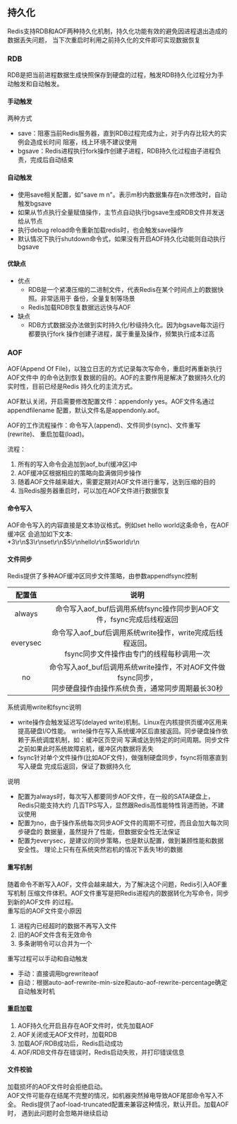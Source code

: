## 持久化
Redis支持RDB和AOF两种持久化机制，持久化功能有效的避免因进程退出造成的数据丢失问题，
当下次重启时利用之前持久化的文件即可实现数据恢复

### RDB
RDB是把当前进程数据生成快照保存到硬盘的过程，触发RDB持久化过程分为手动触发和自动触发。
#### 手动触发
两种方式
- save：阻塞当前Redis服务器，直到RDB过程完成为止，对于内存比较大的实例会造成长时间
  阻塞，线上环境不建议使用
- bgsave：Redis进程执行fork操作创建子进程，RDB持久化过程由子进程负责，完成后自动结束

#### 自动触发
- 使用save相关配置，如"save m n"。表示m秒内数据集存在n次修改时，自动触发bgsave
- 如果从节点执行全量赋值操作，主节点自动执行bgsave生成RDB文件并发送给从节点
- 执行debug reload命令重新加载redis时，也会触发save操作
- 默认情况下执行shutdown命令式，如果没有开启AOF持久化动能则自动执行bgsave

#### 优缺点
- 优点
    - RDB是一个紧凑压缩的二进制文件，代表Redis在某个时间点上的数据快照。非常适用于
      备份，全量复制等场景
    - Redis加载RDB恢复数据远远快与AOF
- 缺点
    - RDB方式数据没办法做到实时持久化/秒级持久化。因为bgsave每次运行都要执行fork
      操作创建子进程，属于重量及操作，频繁执行成本过高
  
### AOF
AOF(Append Of File)，以独立日志的方式记录每次写命令，重启时再重新执行AOF文件中
的命令达到恢复数据的目的。AOF的主要作用是解决了数据持久化的实时性，目前已经是Redis
持久化的主流方式。

AOF默认关闭，开启需要修改配置文件：appendonly yes。AOF文件名通过appendfilename
配置，默认文件名是appendonly.aof。

AOF的工作流程操作：命令写入(append)、文件同步(sync)、文件重写(rewrite)、
重启加载(load)。

流程：
1. 所有的写入命令会追加到aof_buf(缓冲区)中
2. AOF缓冲区根据相应的策略向盈满做同步操作
3. 随着AOF文件越来越大，需要定期对AOF文件进行重写，达到压缩的目的
4. 当Redis服务器重启时，可以加在AOF文件进行数据恢复

#### 命令写入
AOF命令写入的内容直接是文本协议格式。例如set hello world这条命令，在AOF缓冲区
会追加如下文本:<br>
*3\r\n$3\r\nset\r\n$5\r\nhello\r\n$5world\r\n  

#### 文件同步
Redis提供了多种AOF缓冲区同步文件策略，由参数appendfsync控制

配置值 | 说明
:---: | :---:
always | 命令写入aof_buf后调用系统fsync操作同步到AOF文件，fsync完成后线程返回
everysec | 命令写入aof_buf后调用系统write操作，write完成后线程返回。<br>fsync同步文件操作由专门的线程每秒调用一次
no | 命令写入aof_buf后调用系统write操作，不对AOF文件做fsync同步，<br>同步硬盘操作由操作系统负责，通常同步周期最长30秒

系统调用write和fsync说明
- write操作会触发延迟写(delayed write)机制。Linux在内核提供页缓冲区用来提高硬盘I/O性能。
  write操作在写入系统缓冲区后直接返回。同步硬盘操作依赖于系统调度机制，如：缓冲区页空间
  写满或达到特定的时间周期。同步文件之前如果此时系统故障宕机，缓冲区内数据将丢失
- fsync针对单个文件操作(比如AOF文件)，做强制硬盘同步，fsync将阻塞直到写入硬盘
  完成后返回，保证了数据持久化

说明
- 配置为always时，每次写入都要同步AOF文件，在一般的SATA硬盘上，Redis只能支持大约
  几百TPS写入，显然跟Redis高性能特性背道而驰，不建议使用
- 配置为no，由于操作系统每次同步AOF文件的周期不可控，而且会加大每次同步硬盘的
  数据量，虽然提升了性能，但数据安全性无法保证
- 配置为everysec，是建议的同步策略，也是默认配置，做到兼顾性能和数据安全性。
  理论上只有在系统突然宕机的情况下丢失1秒的数据

#### 重写机制
随着命令不断写入AOF，文件会越来越大，为了解决这个问题，Redis引入AOF重写机制
压缩文件体积。AOF文件重写是把Redis进程内的数据转化为写命令，同步到新的AOF文件
的过程。
<br>
重写后的AOF文件变小原因
1. 进程内已经超时的数据不再写入文件
2. 旧的AOF文件含有无效命令
3. 多条谢明令可以合并为一个

重写过程可以手动和自动触发
- 手动：直接调用bgrewriteaof
- 自动：根据auto-aof-rewrite-min-size和auto-aof-rewrite-percentage确定
  自动触发时机
  
#### 重启加载

1. AOF持久化开启且存在AOF文件时，优先加载AOF
2. AOF关闭或无AOF文件时，加载RDB
3. 加载AOF/RDB成功后，Redis启动成功
4. AOF/RDB文件存在错误时，Redis启动失败，并打印错误信息

#### 文件校验
加载损坏的AOF文件时会拒绝启动。<br>
AOF文件可能存在结尾不完整的情况，如机器突然掉电导致AOF尾部命令写入不全。
Redis提供了aof-load-truncated配置来兼容这种情况，默认开启。加载AOF时，
遇到此问题时会忽略并继续启动
